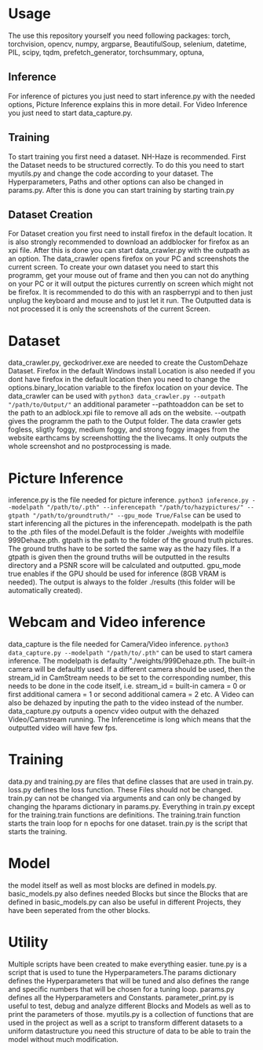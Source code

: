 # Usage
The use this repository yourself you need following packages: torch, torchvision, opencv, numpy, argparse, BeautifulSoup, selenium, datetime, PIL, scipy, tqdm, prefetch_generator, torchsummary, optuna, 
## Inference
For inference of pictures you just need to start inference.py with the needed options, Picture Inference explains this in more detail. For Video Inference you just need to start data_capture.py.
## Training
To start training you first need a dataset. NH-Haze is recommended. First the Dataset needs to be structured correctly. To do this you need to start myutils.py and change the code according to your dataset. The Hyperparameters, Paths and other options can also be changed in params.py. After this is done you can start training by starting train.py
## Dataset Creation
For Dataset creation you first need to install firefox in the default location. It is also strongly recommended to download an addblocker for firefox as an xpi file. After this is done you can start data_crawler.py with the outpath as an option. The data_crawler opens firefox on your PC and screenshots the current screen. To create your own dataset you need to start this programm, get your mouse out of frame and then you can not do anything on your PC or it will output the pictures currently on screen which might not be firefox. It is recommended to do this with an raspberrypi and to then just unplug the keyboard and mouse and to just let it run. The Outputted data is not processed it is only the screenshots of the current Screen.

# Dataset
data_crawler.py, geckodriver.exe are needed to create the CustomDehaze Dataset. Firefox in the default Windows install Location is also needed if you dont have firefox in the default location then you need to change the options.binary_location variable to the firefox location on your device. The data_crawler can be used with 
`python3 data_crawler.py --outpath "/path/to/Output/"`
an additional parameter --pathtoaddon can be set to the path to an adblock.xpi file to remove all ads on the website. --outpath gives the programm the path to the Output folder. The data crawler gets fogless, sligtly foggy, medium foggy, and strong foggy images from the website earthcams by screenshotting the the livecams. It only outputs the whole screenshot and no postprocessing is made.

# Picture Inference
inference.py is the file needed for picture inference. 
`python3 inference.py --modelpath "/path/to/.pth" --inferencepath "/path/to/hazypictures/" --gtpath "/path/to/groundtruth/" --gpu_mode True/False`
can be used to start inferencing all the pictures in the inferencepath. modelpath is the path to the .pth files of the model.Default is the folder ./weights with modelfile 999Dehaze.pth. gtpath is the path to the folder of the ground truth pictures. The ground truths have to be sorted the same way as the hazy files. If a gtpath is given then the ground truths will be outputted in the results directory and a PSNR score will be calculated and outputted. gpu_mode true enables if the GPU should be used for inference (8GB VRAM is needed). The output is always to the folder ./results (this folder will be automatically created).

# Webcam and Video inference
data_capture is the file needed for Camera/Video inference.
`python3 data_capture.py --modelpath "/path/to/.pth"`
can be used to start camera inference. The modelpath is defaulty "./weights/999Dehaze.pth. The built-in camera will be defaultly used. If a different camera should be used, then the stream_id in CamStream needs to be set to the corresponding number, this needs to be done in the code itself, i.e. stream_id = built-in camera = 0 or first additional camera = 1 or second additional camera = 2 etc. A Video can also be dehazed by inputing the path to the video instead of the number. data_capture.py outputs a opencv video output with the dehazed Video/Camstream running. The Inferencetime is long which means that the outputted video will have few fps.

# Training
data.py and training.py are files that define classes that are used in train.py. loss.py defines the loss function. These Files should not be changed. train.py can not be changed via arguments and can only be changed by changing the hparams dictionary in params.py. Everything in train.py except for the training.train functions are definitions. The training.train function starts the train loop for n epochs for one dataset. train.py is the script that starts the training.

# Model
the model itself as well as most blocks are defined in models.py. basic_models.py also defines needed Blocks but since the Blocks that are defined in basic_models.py can also be useful in different Projects, they have been seperated from the other blocks. 

# Utility
Multiple scripts have been created to make everything easier. tune.py is a script that is used to tune the Hyperparameters.The params dictionary defines the Hyperparameters that will be tuned and also defines the range and specific numbers that will be chosen for a tuning loop. params.py defines all the Hyperparameters and Constants. parameter_print.py is useful to test, debug and analyze different Blocks and Models as well as to print the parameters of those. myutils.py is a collection of functions that are used in the project as well as a script to transform different datasets to a uniform datastructure you need this structure of data to be able to train the model without much modification.